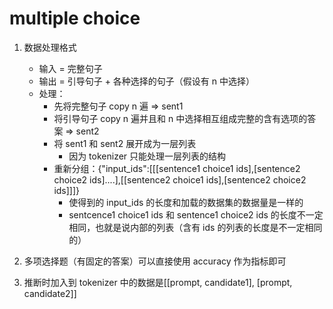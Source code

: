 # multiple choice

1. 数据处理格式

   - 输入 = 完整句子
   - 输出 = 引导句子 + 各种选择的句子（假设有 n 中选择）
   - 处理：
     - 先将完整句子 copy n 遍 => sent1
     - 将引导句子 copy n 遍并且和 n 中选择相互组成完整的含有选项的答案 => sent2
     - 将 sent1 和 sent2 展开成为一层列表
       - 因为 tokenizer 只能处理一层列表的结构
     - 重新分组：{"input_ids":[[[sentence1 choice1 ids],[sentence2 choice2 ids]....],[[sentence2 choice1 ids],[sentence2 choice2 ids]]]}
       - 使得到的 input_ids 的长度和加载的数据集的数据量是一样的
       - sentcence1 choice1 ids 和 sentence1 choice2 ids 的长度不一定相同，也就是说内部的列表（含有 ids 的列表的长度是不一定相同的）

2. 多项选择题（有固定的答案）可以直接使用 accuracy 作为指标即可

3. 推断时加入到 tokenizer 中的数据是[[prompt, candidate1], [prompt, candidate2]]
